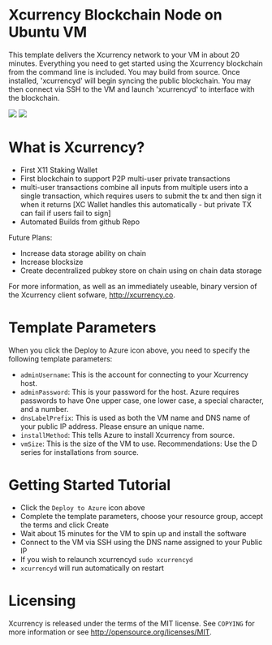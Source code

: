# Xcurrency Blockchain Node on Ubuntu VM

This template delivers the Xcurrency network to your VM in about 20 minutes.  Everything you need to get started using the Xcurrency blockchain from the command line is included. 
You may build from source.  Once installed, 'xcurrencyd' will begin syncing the public blockchain. 
You may then connect via SSH to the VM and launch 'xcurrencyd' to interface with the blockchain.

<a href="https://portal.azure.com/#create/Microsoft.Template/uri/https%3A%2F%2Fraw.githubusercontent.com%2FAzure%2Fazure-quickstart-templates%2Fmaster%2Fxc-blockchain-ubuntu%2Fazuredeploy.json" target="_blank"><img src="http://azuredeploy.net/deploybutton.png"/></a>
<a href="http://armviz.io/#/?load=https%3A%2F%2Fraw.githubusercontent.com%2FAzure%2Fazure-quickstart-templates%2Fmaster%2Fxc-blockchain-ubuntu%2Fazuredeploy.json" target="_blank"><img src="http://armviz.io/visualizebutton.png"/></a>

# What is Xcurrency?

- First X11 Staking Wallet
- First blockchain to support P2P multi-user private transactions
- multi-user transactions combine all inputs from multiple users into a single transaction, which requires users to submit the tx and then sign it when it returns [XC Wallet handles this automatically - but private TX can fail if users fail to sign]
- Automated Builds from github Repo

Future Plans:
- Increase data storage ability on chain
- Increase blocksize
- Create decentralized pubkey store on chain using on chain data storage

For more information, as well as an immediately useable, binary version of
the Xcurrency client sofware, http://xcurrency.co.


# Template Parameters

When you click the Deploy to Azure icon above, you need to specify the following template parameters:

* `adminUsername`: This is the account for connecting to your Xcurrency host.
* `adminPassword`: This is your password for the host.  Azure requires passwords to have One upper case, one lower case, a special character, and a number.
* `dnsLabelPrefix`: This is used as both the VM name and DNS name of your public IP address.  Please ensure an unique name.
* `installMethod`: This tells Azure to install Xcurrency from source.
* `vmSize`: This is the size of the VM to use.  Recommendations: Use the D series for installations from source.

# Getting Started Tutorial

* Click the `Deploy to Azure` icon above
* Complete the template parameters, choose your resource group, accept the terms and click Create
* Wait about 15 minutes for the VM to spin up and install the software
* Connect to the VM via SSH using the DNS name assigned to your Public IP
* If you wish to relaunch xcurrencyd `sudo xcurrencyd`
* `xcurrencyd` will run automatically on restart

# Licensing

Xcurrency is released under the terms of the MIT license. See `COPYING` for more information or see http://opensource.org/licenses/MIT.
